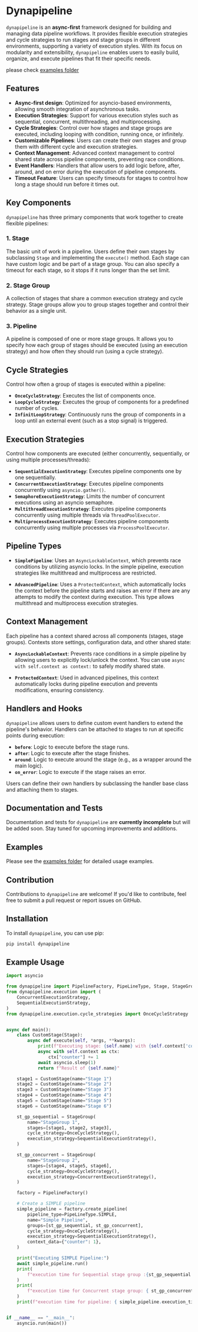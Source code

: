 
# Dynapipeline

`dynapipeline` is an **async-first** framework designed for building and managing data pipeline workflows. It provides flexible execution strategies and cycle strategies to run stages and stage groups in different environments, supporting a variety of execution styles. With its focus on modularity and extensibility, `dynapipeline` enables users to easily build, organize, and execute pipelines that fit their specific needs.

please check [examples folder](https://github.com/oldcorvus/dynapipeline/tree/master/examples) 

## Features

- **Async-first design**: Optimized for asyncio-based environments, allowing smooth integration of asynchronous tasks.
- **Execution Strategies**: Support for various execution styles such as sequential, concurrent, multithreading, and multiprocessing.
- **Cycle Strategies**: Control over how stages and stage groups are executed, including looping with condition, running once, or infinitely.
- **Customizable Pipelines**: Users can create their own stages and group them with different cycle and execution strategies.
- **Context Management**: Advanced context management to control shared state across pipeline components, preventing race conditions.
- **Event Handlers**: Handlers that allow users to add logic before, after, around, and on error during the execution of pipeline components.
- **Timeout Feature**: Users can specify timeouts for stages to control how long a stage should run before it times out.

## Key Components

`dynapipeline` has three primary components that work together to create flexible pipelines:

### 1. **Stage**
The basic unit of work in a pipeline. Users define their own stages by subclassing `Stage` and implementing the `execute()` method. Each stage can have custom logic and be part of a stage group. You can also specify a timeout for each stage, so it stops if it runs longer than the set limit.

### 2. **Stage Group**
A collection of stages that share a common execution strategy and cycle strategy. Stage groups allow you to group stages together and control their behavior as a single unit.

### 3. **Pipeline**
A pipeline is composed of one or more stage groups. It allows you to specify how each group of stages should be executed (using an execution strategy) and how often they should run (using a cycle strategy).

## Cycle Strategies

Control how often a group of stages is executed within a pipeline:

- **`OnceCycleStrategy`**: Executes the list of components once.
- **`LoopCycleStrategy`**: Executes the group of components for a predefined number of cycles.
- **`InfinitLoopStrategy`**: Continuously runs the group of components in a loop until an external event (such as a stop signal) is triggered.

## Execution Strategies

Control how components are executed (either concurrently, sequentially, or using multiple processes/threads):

- **`SequentialExecutionStrategy`**: Executes pipeline components one by one sequentially.
- **`ConcurrentExecutionStrategy`**: Executes pipeline components concurrently using `asyncio.gather()`.
- **`SemaphoreExecutionStrategy`**: Limits the number of concurrent executions using an asyncio semaphore.
- **`MultithreadExecutionStrategy`**: Executes pipeline components concurrently using multiple threads via `ThreadPoolExecutor`.
- **`MultiprocessExecutionStrategy`**: Executes pipeline components concurrently using multiple processes via `ProcessPoolExecutor`.

## Pipeline Types

- **`SimplePipeline`**: Uses an `AsyncLockableContext`, which prevents race conditions by utilizing asyncio locks. In the simple pipeline, execution strategies like multithread and multiprocess are restricted.
  
- **`AdvancedPipeline`**: Uses a `ProtectedContext`, which automatically locks the context before the pipeline starts and raises an error if there are any attempts to modify the context during execution. This type allows multithread and multiprocess execution strategies.

## Context Management

Each pipeline has a context shared across all components (stages, stage groups). Contexts store settings, configuration data, and other shared state:

- **`AsyncLockableContext`**: Prevents race conditions in a simple pipeline by allowing users to explicitly lock/unlock the context. You can use `async with self.context as context:` to safely modify shared state.
  
- **`ProtectedContext`**: Used in advanced pipelines, this context automatically locks during pipeline execution and prevents modifications, ensuring consistency.

## Handlers and Hooks

`dynapipeline` allows users to define custom event handlers to extend the pipeline's behavior. Handlers can be attached to stages to run at specific points during execution:

- **`before`**: Logic to execute before the stage runs.
- **`after`**: Logic to execute after the stage finishes.
- **`around`**: Logic to execute around the stage (e.g., as a wrapper around the main logic).
- **`on_error`**: Logic to execute if the stage raises an error.

Users can define their own handlers by subclassing the handler base class and attaching them to stages.

## Documentation and Tests

Documentation and tests for `dynapipeline` are **currently incomplete** but will be added soon. Stay tuned for upcoming improvements and additions.

## Examples

Please see the [examples folder](https://github.com/oldcorvus/dynapipeline/tree/master/examples) for detailed usage examples.

## Contribution

Contributions to `dynapipeline` are welcome! If you'd like to contribute, feel free to submit a pull request or report issues on GitHub.

## Installation

To install `dynapipeline`, you can use pip:

```bash
pip install dynapipeline
```

## Example Usage

```python
import asyncio

from dynapipeline import PipelineFactory, PipeLineType, Stage, StageGroup
from dynapipeline.execution import (
    ConcurrentExecutionStrategy,
    SequentialExecutionStrategy,
)
from dynapipeline.execution.cycle_strategies import OnceCycleStrategy


async def main():
    class CustomStage(Stage):
        async def execute(self, *args, **kwargs):
            print(f"Executing stage: {self.name} with {self.context['counter']}")
            async with self.context as ctx:
                ctx["counter"] += 1
            await asyncio.sleep(1)
            return f"Result of {self.name}"

    stage1 = CustomStage(name="Stage 1")
    stage2 = CustomStage(name="Stage 2")
    stage3 = CustomStage(name="Stage 3")
    stage4 = CustomStage(name="Stage 4")
    stage5 = CustomStage(name="Stage 5")
    stage6 = CustomStage(name="Stage 6")

    st_gp_sequential = StageGroup(
        name="StageGroup 1",
        stages=[stage1, stage2, stage3],
        cycle_strategy=OnceCycleStrategy(),
        execution_strategy=SequentialExecutionStrategy(),
    )

    st_gp_concurrent = StageGroup(
        name="StageGroup 2",
        stages=[stage4, stage5, stage6],
        cycle_strategy=OnceCycleStrategy(),
        execution_strategy=ConcurrentExecutionStrategy(),
    )

    factory = PipelineFactory()

    # Create a SIMPLE pipeline
    simple_pipeline = factory.create_pipeline(
        pipeline_type=PipeLineType.SIMPLE,
        name="Simple Pipeline",
        groups=[st_gp_sequential, st_gp_concurrent],
        cycle_strategy=OnceCycleStrategy(),
        execution_strategy=SequentialExecutionStrategy(),
        context_data={"counter": 1},
    )

    print("Executing SIMPLE Pipeline:")
    await simple_pipeline.run()
    print(
        f"execution time for Sequential stage group :{st_gp_sequential.execution_time}"
    )
    print(
        f"execution time for Concurrent stage group: { st_gp_concurrent.execution_time}"
    )
    print(f"execution time for pipeline: { simple_pipeline.execution_time}")


if __name__ == "__main__":
    asyncio.run(main())

```
